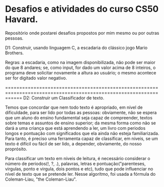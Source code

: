 # Desafios e atividades do curso CS50 Havard.
Repositório onde postarei desafios propostos por mim mesmo ou por outras pessoas. 

D1: Construir, usando linguagem C, a escadaria do clássico jogo Mario Brothers.

Regras: a escadaria, como na imagem disponibilizada, não pode ser maior do que 8 andares; se, como input, for dado um valor acima de 8 inteiros, o programa deve solicitar novamente a altura ao usuário; o mesmo acontece ser for digitado valor negativo.

==================================================================================================================
D2: Construir um Classificador de texto.

Temos que concordar que nem todo texto é apropriado, em nível de dificuldade, para ser lido por todas as pessoas: obviamente, não se espera que um aluno do ensino fundamental seja capaz de compreender, textos sobre temas e assuntos de ensino superior; da mesma forma como não se dará a uma criança que está aprendendo a ler, um livro com periodos longos e pontuação com significados que ela ainda não esteja familiarizada.
Para tanto, é preciso uma ferramenta capaz de classificar, em níveis, se um texto é difícil ou fácil de ser lido, a depender, obviamente, do nosso proprósito.
 
 Para classificar um texto em níveis de leitura, é necessário considerar o número de periodos(!, ?, .), palavras, letras e pontuação("parenteses, virgulas, ponto e virgula, dois pontos e etc), tudo que pode influenciar no nível de texto que se pretende ler. Nesse algorítmo, foi usada a fórmula do Coleman-Liau, "the Coleman-Liau".

